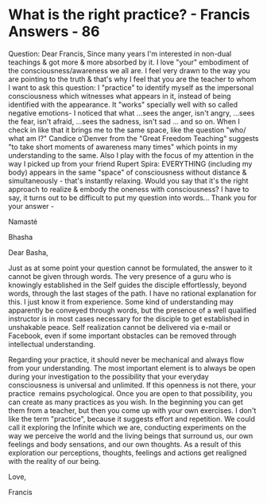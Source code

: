# What is the right practice? - Francis Answers - 86

Question: Dear Francis, Since many years I'm interested in non-dual teachings &amp; got more &amp; more absorbed by it. I love &quot;your&quot; embodiment of the consciousness/awareness we all are. I feel very drawn to the way you are pointing to the truth &amp; that's why I feel that you are the teacher to whom I want to ask this question: I &quot;practice&quot; to identify myself as the impersonal consciousness which witnesses what appears in it, instead of being identified with the appearance. It &quot;works&quot; specially well with so called negative emotions- I noticed that what ...sees the anger, isn't angry, ...sees the fear, isn't afraid, ...sees the sadness, isn't sad ... and so on. When I check in like that it brings me to the same space, like the question &quot;who/ what am I?&quot; Candice o'Denver from the &quot;Great Freedom Teaching&quot; suggests &quot;to take short moments of awareness many times&quot; which points in my understanding to the same. Also I play with the focus of my attention in the way I picked up from your friend Rupert Spira: EVERYTHING (including my body) appears in the same &quot;space&quot; of consciousness without distance &amp; simultaneously - that's instantly relaxing. Would you say that it's the right approach to realize &amp; embody the oneness with consciousness? I have to say, it turns out to be difficult to put my question into words... Thank you for your answer -

Namast&eacute;

Bhasha&nbsp;

Dear Basha,

Just as at some point your question cannot be formulated, the answer to it cannot be given through words. The very presence of a guru who is knowingly established in the Self guides the disciple effortlessly, beyond words, through the last stages of the path. I have no rational explanation for this. I just know it from experience. Some kind of understanding may apparently be conveyed through words, but the presence of a well qualified instructor is in most cases necessary for the disciple to get established in unshakable peace. Self realization cannot be delivered via e-mail or Facebook, even if some important obstacles can be removed through intellectual understanding.&nbsp;

Regarding your practice, it should never be mechanical and always flow from your understanding. The most important element is to always be open during your investigation to the possibility that your everyday consciousness is universal and unlimited. If this openness is not there, your practice&nbsp;&nbsp;remains psychological. Once you are open to that possibility, you can create as many practices as you wish. In the beginning you can get them from a teacher, but then you come up with your own exercises. I don't like the term &quot;practice&quot;, because it suggests effort and repetition. We could call it exploring the Infinite which we are, conducting experiments on the way we perceive the world and the living beings that surround us, our own feelings and body sensations, and our own thoughts. As a result of this exploration our perceptions, thoughts, feelings and actions get realigned with the reality of our being.

Love,

Francis

  

